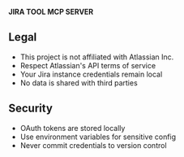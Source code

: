 **JIRA TOOL MCP SERVER**


## Legal

- This project is not affiliated with Atlassian Inc.
- Respect Atlassian's API terms of service
- Your Jira instance credentials remain local
- No data is shared with third parties

## Security

- OAuth tokens are stored locally
- Use environment variables for sensitive config
- Never commit credentials to version control